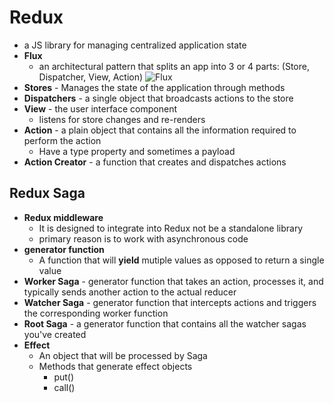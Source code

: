 # Redux
- a JS library for managing centralized application state
- **Flux**
  -   an architectural pattern that splits an app into 3 or 4 parts: (Store, Dispatcher, View, Action)
![Flux](https://static.javatpoint.com/tutorial/reactjs/images/react-flux-concept.png)
- **Stores** - Manages the state of the application through methods
- **Dispatchers** - a single object that broadcasts actions to the store
- **View** - the user interface component
    - listens for store changes and re-renders
- **Action** - a plain object that contains all the information required to perform the action
    - Have a type property and sometimes a payload
- **Action Creator** - a function that creates and dispatches actions

## Redux Saga
- **Redux middleware**
  - It is designed to integrate into Redux not be a standalone library
  - primary reason is to work with asynchronous code
- **generator function**
  - A function that will **yield** mutiple values as opposed to return a single value
-  **Worker Saga** - generator function that takes an action, processes it, and typically sends another action to the actual reducer
-  **Watcher Saga** - generator function that intercepts actions and triggers the corresponding worker function
-  **Root Saga** - a generator function that contains all the watcher sagas you've created
-  **Effect**
   -  An object that will be processed by Saga
   -  Methods that generate effect objects
      -  put()
      -  call()